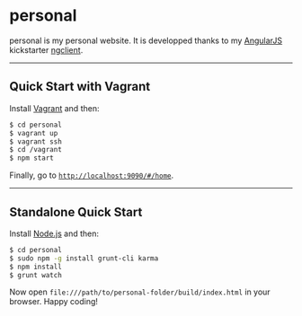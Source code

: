 # personal

personal is my personal website. It is developped thanks to my [AngularJS](https://angularjs.org) kickstarter [ngclient](https://github.com/soryboums/ngclient).

***

## Quick Start with Vagrant

Install [Vagrant](https://www.vagrantup.com/) and then:

```sh
$ cd personal
$ vagrant up
$ vagrant ssh
$ cd /vagrant
$ npm start
```
Finally, go to [`http://localhost:9090/#/home`](http://localhost:9090/#/home).

***

## Standalone Quick Start

Install [Node.js](https://nodejs.org) and then:

```sh
$ cd personal
$ sudo npm -g install grunt-cli karma
$ npm install
$ grunt watch
```

Now open `file:///path/to/personal-folder/build/index.html` in your browser.
Happy coding!
